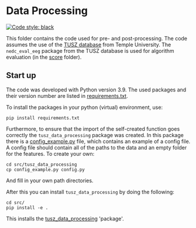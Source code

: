 # Data Processing
[![Code style: black](https://img.shields.io/badge/code%20style-black-000000.svg)](https://github.com/psf/black)

This folder contains the code used for pre- and post-processing. 
The code assumes the use of the [TUSZ database](https://isip.piconepress.com/projects/tuh_eeg/html/downloads.shtml) from Temple University. 
The `nedc_eval_eeg` package from the TUSZ database is used for algorithm evaluation (in the [score](score/) folder).

## Start up
The code was developed with Python version 3.9. 
The used packages and their version number are listed in [requirements.txt](requirements.txt).

To install the packages in your python (virtual) environment, use:

    pip install requirements.txt

Furthermore, to ensure that the import of the self-created function goes correctly the `tusz_data_processing` package was created.
In this package there is a [config_example.py](src/tusz_data_processing/config_example.py) file, which contains an example 
of a config file. A config file should contain all of the paths to the data and an empty folder for the features. To create your own:

    cd src/tusz_data_processing
    cp config_example.py config.py

And fill in your own path directories. 

After this you can install `tusz_data_processing` by doing the following:

    cd src/
    pip install -e .

This installs the [tusz_data_processing](src/tusz_data_processing/) 'package'.






